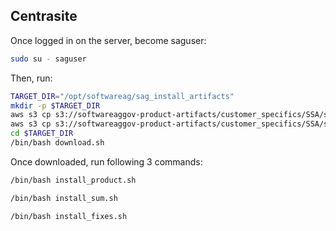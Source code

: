 ## Centrasite

Once logged in on the server, become saguser:

```bash
sudo su - saguser
```

Then, run:

```bash
TARGET_DIR="/opt/softwareag/sag_install_artifacts"
mkdir -p $TARGET_DIR
aws s3 cp s3://softwareaggov-product-artifacts/customer_specifics/SSA/scripts/_common/download_helper.sh $TARGET_DIR
aws s3 cp s3://softwareaggov-product-artifacts/customer_specifics/SSA/scripts/centrasite/download.sh $TARGET_DIR
cd $TARGET_DIR
/bin/bash download.sh
```

Once downloaded, run following 3 commands:

```bash
/bin/bash install_product.sh
```

```bash
/bin/bash install_sum.sh
```

```bash
/bin/bash install_fixes.sh
```